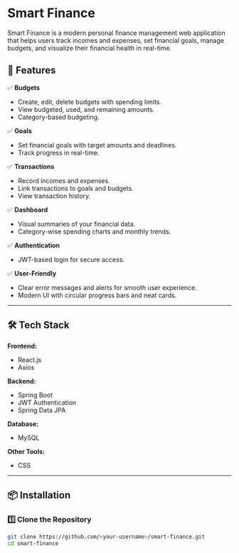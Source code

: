 # Smart Finance

Smart Finance is a modern personal finance management web application that helps users track incomes and expenses, set financial goals, manage budgets, and visualize their financial health in real-time.

## 🚀 Features

✅ **Budgets**
- Create, edit, delete budgets with spending limits.
- View budgeted, used, and remaining amounts.
- Category-based budgeting.

✅ **Goals**
- Set financial goals with target amounts and deadlines.
- Track progress in real-time.

✅ **Transactions**
- Record incomes and expenses.
- Link transactions to goals and budgets.
- View transaction history.

✅ **Dashboard**
- Visual summaries of your financial data.
- Category-wise spending charts and monthly trends.

✅ **Authentication**
- JWT-based login for secure access.

✅ **User-Friendly**
- Clear error messages and alerts for smooth user experience.
- Modern UI with circular progress bars and neat cards.

---

## 🛠️ Tech Stack

**Frontend:**
- React.js
- Axios

**Backend:**
- Spring Boot
- JWT Authentication
- Spring Data JPA

**Database:**
- MySQL 

**Other Tools:**
- CSS

---

## 📦 Installation

### 1️⃣ Clone the Repository

```bash
git clone https://github.com/<your-username>/smart-finance.git
cd smart-finance

